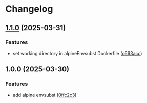 # Changelog

## [1.1.0](https://github.com/trowaflo/docker-custom-images/compare/v1.0.0...v1.1.0) (2025-03-31)


### Features

* set working directory in alpineEnvsubst Dockerfile ([c663acc](https://github.com/trowaflo/docker-custom-images/commit/c663accc8cf2e21347049b989ca4fd285ace5f9c))

## 1.0.0 (2025-03-30)


### Features

* add alpine envsubst ([0ffc2c3](https://github.com/trowaflo/docker-custom-images/commit/0ffc2c39cd591a73564346cd4793c1221b1c0aee))
